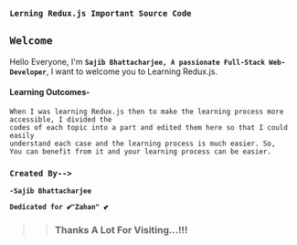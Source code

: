 ### `Lerning Redux.js Important Source Code`

## `Welcome`

Hello Everyone, I'm **`Sajib Bhattacharjee, A passionate Full-Stack Web-Developer`**, I want to welcome you to 
Learning Redux.js.

#### Learning Outcomes-
```Node
When I was learning Redux.js then to make the learning process more accessible, I divided the
codes of each topic into a part and edited them here so that I could easily 
understand each case and the learning process is much easier. So, 
You can benefit from it and your learning process can be easier.
``` 
### `Created By-->`

**`-Sajib Bhattacharjee`**

**`Dedicated for 💕"Zahan" 💕`**

> > ### Thanks A Lot For Visiting...!!!
